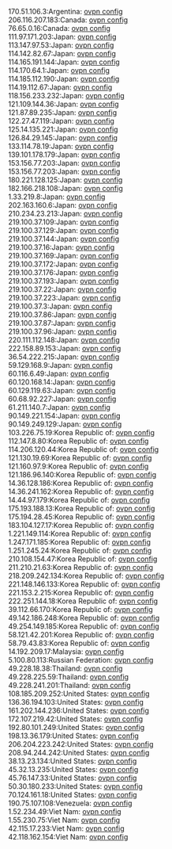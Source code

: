 170.51.106.3:Argentina: [ovpn config](vpn/170_51_106_3.ovpn)  
206.116.207.183:Canada: [ovpn config](vpn/206_116_207_183.ovpn)  
76.65.0.16:Canada: [ovpn config](vpn/76_65_0_16.ovpn)  
111.97.171.203:Japan: [ovpn config](vpn/111_97_171_203.ovpn)  
113.147.97.53:Japan: [ovpn config](vpn/113_147_97_53.ovpn)  
114.142.82.67:Japan: [ovpn config](vpn/114_142_82_67.ovpn)  
114.165.191.144:Japan: [ovpn config](vpn/114_165_191_144.ovpn)  
114.170.64.1:Japan: [ovpn config](vpn/114_170_64_1.ovpn)  
114.185.112.190:Japan: [ovpn config](vpn/114_185_112_190.ovpn)  
114.19.112.67:Japan: [ovpn config](vpn/114_19_112_67.ovpn)  
118.156.233.232:Japan: [ovpn config](vpn/118_156_233_232.ovpn)  
121.109.144.36:Japan: [ovpn config](vpn/121_109_144_36.ovpn)  
121.87.89.235:Japan: [ovpn config](vpn/121_87_89_235.ovpn)  
122.27.47.119:Japan: [ovpn config](vpn/122_27_47_119.ovpn)  
125.14.135.221:Japan: [ovpn config](vpn/125_14_135_221.ovpn)  
126.84.29.145:Japan: [ovpn config](vpn/126_84_29_145.ovpn)  
133.114.78.19:Japan: [ovpn config](vpn/133_114_78_19.ovpn)  
139.101.178.179:Japan: [ovpn config](vpn/139_101_178_179.ovpn)  
153.156.77.203:Japan: [ovpn config](vpn/153_156_77_203.ovpn)  
153.156.77.203:Japan: [ovpn config](vpn/153_156_77_203.ovpn)  
180.221.128.125:Japan: [ovpn config](vpn/180_221_128_125.ovpn)  
182.166.218.108:Japan: [ovpn config](vpn/182_166_218_108.ovpn)  
1.33.219.8:Japan: [ovpn config](vpn/1_33_219_8.ovpn)  
202.163.160.6:Japan: [ovpn config](vpn/202_163_160_6.ovpn)  
210.234.23.213:Japan: [ovpn config](vpn/210_234_23_213.ovpn)  
219.100.37.109:Japan: [ovpn config](vpn/219_100_37_109.ovpn)  
219.100.37.129:Japan: [ovpn config](vpn/219_100_37_129.ovpn)  
219.100.37.144:Japan: [ovpn config](vpn/219_100_37_144.ovpn)  
219.100.37.16:Japan: [ovpn config](vpn/219_100_37_16.ovpn)  
219.100.37.169:Japan: [ovpn config](vpn/219_100_37_169.ovpn)  
219.100.37.172:Japan: [ovpn config](vpn/219_100_37_172.ovpn)  
219.100.37.176:Japan: [ovpn config](vpn/219_100_37_176.ovpn)  
219.100.37.193:Japan: [ovpn config](vpn/219_100_37_193.ovpn)  
219.100.37.22:Japan: [ovpn config](vpn/219_100_37_22.ovpn)  
219.100.37.223:Japan: [ovpn config](vpn/219_100_37_223.ovpn)  
219.100.37.3:Japan: [ovpn config](vpn/219_100_37_3.ovpn)  
219.100.37.86:Japan: [ovpn config](vpn/219_100_37_86.ovpn)  
219.100.37.87:Japan: [ovpn config](vpn/219_100_37_87.ovpn)  
219.100.37.96:Japan: [ovpn config](vpn/219_100_37_96.ovpn)  
220.111.112.148:Japan: [ovpn config](vpn/220_111_112_148.ovpn)  
222.158.89.153:Japan: [ovpn config](vpn/222_158_89_153.ovpn)  
36.54.222.215:Japan: [ovpn config](vpn/36_54_222_215.ovpn)  
59.129.168.9:Japan: [ovpn config](vpn/59_129_168_9.ovpn)  
60.116.6.49:Japan: [ovpn config](vpn/60_116_6_49.ovpn)  
60.120.168.14:Japan: [ovpn config](vpn/60_120_168_14.ovpn)  
60.129.119.63:Japan: [ovpn config](vpn/60_129_119_63.ovpn)  
60.68.92.227:Japan: [ovpn config](vpn/60_68_92_227.ovpn)  
61.211.140.7:Japan: [ovpn config](vpn/61_211_140_7.ovpn)  
90.149.221.154:Japan: [ovpn config](vpn/90_149_221_154.ovpn)  
90.149.249.129:Japan: [ovpn config](vpn/90_149_249_129.ovpn)  
103.226.75.19:Korea Republic of: [ovpn config](vpn/103_226_75_19.ovpn)  
112.147.8.80:Korea Republic of: [ovpn config](vpn/112_147_8_80.ovpn)  
114.206.120.44:Korea Republic of: [ovpn config](vpn/114_206_120_44.ovpn)  
121.130.19.69:Korea Republic of: [ovpn config](vpn/121_130_19_69.ovpn)  
121.160.97.9:Korea Republic of: [ovpn config](vpn/121_160_97_9.ovpn)  
121.186.96.140:Korea Republic of: [ovpn config](vpn/121_186_96_140.ovpn)  
14.36.128.186:Korea Republic of: [ovpn config](vpn/14_36_128_186.ovpn)  
14.36.241.162:Korea Republic of: [ovpn config](vpn/14_36_241_162.ovpn)  
14.44.97.179:Korea Republic of: [ovpn config](vpn/14_44_97_179.ovpn)  
175.193.188.13:Korea Republic of: [ovpn config](vpn/175_193_188_13.ovpn)  
175.194.28.45:Korea Republic of: [ovpn config](vpn/175_194_28_45.ovpn)  
183.104.127.17:Korea Republic of: [ovpn config](vpn/183_104_127_17.ovpn)  
1.221.149.114:Korea Republic of: [ovpn config](vpn/1_221_149_114.ovpn)  
1.247.171.185:Korea Republic of: [ovpn config](vpn/1_247_171_185.ovpn)  
1.251.245.24:Korea Republic of: [ovpn config](vpn/1_251_245_24.ovpn)  
210.108.154.47:Korea Republic of: [ovpn config](vpn/210_108_154_47.ovpn)  
211.210.21.63:Korea Republic of: [ovpn config](vpn/211_210_21_63.ovpn)  
218.209.242.134:Korea Republic of: [ovpn config](vpn/218_209_242_134.ovpn)  
221.148.146.133:Korea Republic of: [ovpn config](vpn/221_148_146_133.ovpn)  
221.153.2.215:Korea Republic of: [ovpn config](vpn/221_153_2_215.ovpn)  
222.251.144.18:Korea Republic of: [ovpn config](vpn/222_251_144_18.ovpn)  
39.112.66.170:Korea Republic of: [ovpn config](vpn/39_112_66_170.ovpn)  
49.142.186.248:Korea Republic of: [ovpn config](vpn/49_142_186_248.ovpn)  
49.254.149.185:Korea Republic of: [ovpn config](vpn/49_254_149_185.ovpn)  
58.121.42.201:Korea Republic of: [ovpn config](vpn/58_121_42_201.ovpn)  
58.79.43.83:Korea Republic of: [ovpn config](vpn/58_79_43_83.ovpn)  
14.192.209.17:Malaysia: [ovpn config](vpn/14_192_209_17.ovpn)  
5.100.80.113:Russian Federation: [ovpn config](vpn/5_100_80_113.ovpn)  
49.228.18.38:Thailand: [ovpn config](vpn/49_228_18_38.ovpn)  
49.228.225.59:Thailand: [ovpn config](vpn/49_228_225_59.ovpn)  
49.228.241.201:Thailand: [ovpn config](vpn/49_228_241_201.ovpn)  
108.185.209.252:United States: [ovpn config](vpn/108_185_209_252.ovpn)  
136.36.194.103:United States: [ovpn config](vpn/136_36_194_103.ovpn)  
161.202.144.236:United States: [ovpn config](vpn/161_202_144_236.ovpn)  
172.107.219.42:United States: [ovpn config](vpn/172_107_219_42.ovpn)  
192.80.101.249:United States: [ovpn config](vpn/192_80_101_249.ovpn)  
198.13.36.179:United States: [ovpn config](vpn/198_13_36_179.ovpn)  
206.204.223.242:United States: [ovpn config](vpn/206_204_223_242.ovpn)  
208.94.244.242:United States: [ovpn config](vpn/208_94_244_242.ovpn)  
38.13.23.134:United States: [ovpn config](vpn/38_13_23_134.ovpn)  
45.32.13.235:United States: [ovpn config](vpn/45_32_13_235.ovpn)  
45.76.147.33:United States: [ovpn config](vpn/45_76_147_33.ovpn)  
50.30.180.233:United States: [ovpn config](vpn/50_30_180_233.ovpn)  
70.124.161.18:United States: [ovpn config](vpn/70_124_161_18.ovpn)  
190.75.107.108:Venezuela: [ovpn config](vpn/190_75_107_108.ovpn)  
1.52.234.49:Viet Nam: [ovpn config](vpn/1_52_234_49.ovpn)  
1.55.230.75:Viet Nam: [ovpn config](vpn/1_55_230_75.ovpn)  
42.115.17.233:Viet Nam: [ovpn config](vpn/42_115_17_233.ovpn)  
42.118.162.154:Viet Nam: [ovpn config](vpn/42_118_162_154.ovpn)  
